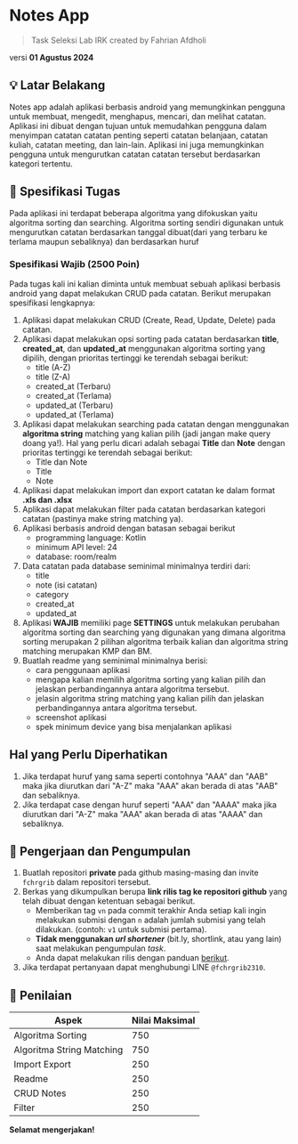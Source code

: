 # Notes App
> Task Seleksi Lab IRK created by Fahrian Afdholi

versi **01 Agustus 2024**



## 💡 Latar Belakang
Notes app adalah aplikasi berbasis android yang memungkinkan pengguna untuk membuat, mengedit, menghapus, mencari, dan melihat catatan. Aplikasi ini dibuat dengan tujuan untuk memudahkan pengguna dalam menyimpan catatan catatan penting seperti catatan belanjaan, catatan kuliah, catatan meeting, dan lain-lain. Aplikasi ini juga memungkinkan pengguna untuk mengurutkan catatan catatan tersebut berdasarkan kategori tertentu.


## 📝 Spesifikasi Tugas
Pada aplikasi ini terdapat beberapa algoritma yang difokuskan yaitu algoritma sorting dan searching. Algoritma sorting sendiri digunakan untuk mengurutkan catatan berdasarkan tanggal dibuat(dari yang terbaru ke terlama maupun sebaliknya) dan berdasarkan huruf


### Spesifikasi Wajib (2500 Poin)
Pada tugas kali ini kalian diminta untuk membuat sebuah aplikasi berbasis android yang dapat melakukan CRUD pada catatan. Berikut merupakan spesifikasi lengkapnya:
1. Aplikasi dapat melakukan CRUD (Create, Read, Update, Delete) pada catatan.
2. Aplikasi dapat melakukan opsi sorting pada catatan berdasarkan **title**, **created_at**, dan **updated_at** menggunakan algoritma sorting yang dipilih, dengan prioritas tertinggi ke terendah sebagai berikut:
   - title (A-Z)
   - title (Z-A)
   - created_at (Terbaru)
   - created_at (Terlama)
   - updated_at (Terbaru)
   - updated_at (Terlama)
3. Aplikasi dapat melakukan searching pada catatan dengan menggunakan **algoritma string** matching yang kalian pilih (jadi jangan make query doang ya!). Hal yang perlu dicari adalah sebagai **Title** dan **Note** dengan prioritas tertinggi ke terendah sebagai berikut:
   - Title dan Note
   - Title
   - Note
4. Aplikasi dapat melakukan import dan export catatan ke dalam format **.xls dan .xlsx**
5. Aplikasi dapat melakukan filter pada catatan berdasarkan kategori catatan (pastinya make string matching ya).
6. Aplikasi berbasis android dengan batasan sebagai berikut
   - programming language: Kotlin
   - minimum API level: 24
   - database: room/realm
7. Data catatan pada database seminimal minimalnya terdiri dari:
   - title
   - note (isi catatan)
   - category
   - created_at
   - updated_at
8. Aplikasi **WAJIB** memiliki page **SETTINGS** untuk melakukan perubahan algoritma sorting dan searching yang digunakan yang dimana algoritma sorting merupakan 2 pilihan algoritma terbaik kalian dan algoritma string matching merupakan KMP dan BM.
9. Buatlah readme yang seminimal minimalnya berisi:
   - cara penggunaan aplikasi
   - mengapa kalian memilih algoritma sorting yang kalian pilih dan jelaskan perbandingannya antara algoritma tersebut.
   - jelasin algoritma string matching yang kalian pilih dan jelaskan perbandingannya antara algoritma tersebut.
   - screenshot aplikasi
   - spek minimum device yang bisa menjalankan aplikasi

## Hal yang Perlu Diperhatikan
1. Jika terdapat huruf yang sama seperti contohnya "AAA" dan "AAB" maka jika diurutkan dari "A-Z" maka "AAA" akan berada di atas "AAB" dan sebaliknya.
2. Jika terdapat case dengan huruf seperti "AAA" dan "AAAA" maka jika diurutkan dari "A-Z" maka "AAA" akan berada di atas "AAAA" dan sebaliknya.

## 📂 Pengerjaan dan Pengumpulan
1. Buatlah repositori **private** pada github masing-masing dan invite `fchrgrib` dalam repositori tersebut.
2. Berkas yang dikumpulkan berupa **link rilis tag ke repositori github** yang telah dibuat dengan ketentuan sebagai berikut.
    - Memberikan tag `vn` pada commit terakhir Anda setiap kali ingin melakukan submisi dengan `n` adalah jumlah submisi yang telah dilakukan. (contoh: `v1` untuk submisi pertama).
    - **Tidak menggunakan *url shortener*** (bit.ly, shortlink, atau yang lain) saat melakukan pengumpulan *task*.
    - Anda dapat melakukan rilis dengan panduan [berikut](https://docs.github.com/en/repositories/releasing-projects-on-github/managing-releases-in-a-repository).
3. Jika terdapat pertanyaan dapat menghubungi LINE `@fchrgrib2310`.

## 📌 Penilaian
| Aspek                     | Nilai Maksimal |
|---------------------------|----------------|
| Algoritma Sorting         | 750            |
| Algoritma String Matching | 750            |
| Import Export             | 250            |
| Readme                    | 250            |
| CRUD Notes                | 250            |
| Filter                    | 250            |


**Selamat mengerjakan!**
